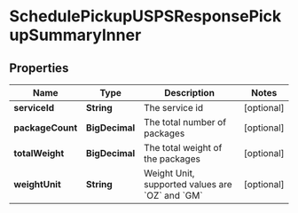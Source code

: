 

# SchedulePickupUSPSResponsePickupSummaryInner


## Properties

| Name | Type | Description | Notes |
|------------ | ------------- | ------------- | -------------|
|**serviceId** | **String** | The service id |  [optional] |
|**packageCount** | **BigDecimal** | The total number of packages |  [optional] |
|**totalWeight** | **BigDecimal** | The total weight of the packages |  [optional] |
|**weightUnit** | **String** | Weight Unit, supported values are &#x60;OZ&#x60; and &#x60;GM&#x60; |  [optional] |



